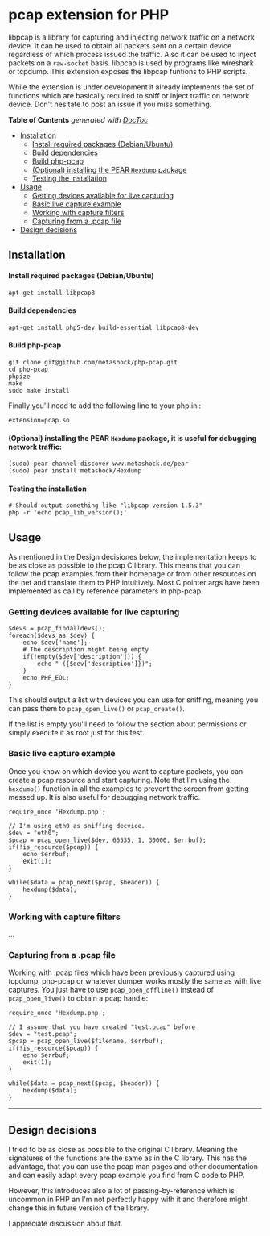 <!-- START doctoc generated TOC please keep comment here to allow auto update -->
<!-- DON'T EDIT THIS SECTION, INSTEAD RE-RUN doctoc TO UPDATE -->

# pcap extension for PHP

libpcap is a library for capturing and injecting network traffic on a network device. It can be used to obtain all packets sent on a certain device regardless of which process issued the traffic. Also it can be used to inject packets on a `raw-socket` basis. libpcap is used by programs like wireshark or tcpdump. This extension exposes the libpcap funtions to PHP scripts.

While the extension is under development it already implements the set of functions which are basically required to sniff or inject traffic on network device. Don't hesitate to post an issue if you miss something.

**Table of Contents**  *generated with [DocToc](http://doctoc.herokuapp.com/)*

  - [Installation](#installation)
      - [Install required packages (Debian/Ubuntu)](#install-required-packages-debianubuntu)
      - [Build dependencies](#build-dependencies)
      - [Build php-pcap](#build-php-pcap)
      - [(Optional) installing the PEAR `Hexdump` package](#optional-installing-the-pear-hexdump-package-it-is-useful-for-debugging-network-traffic)
      - [Testing the installation](#testing-the-installation)
  - [Usage](#usage)
    - [Getting devices available for live capturing](#getting-devices-available-for-live-capturing)
    - [Basic live capture example](#basic-live-capture-example)
    - [Working with capture filters](#working-with-capture-filters)
    - [Capturing from a .pcap file](#capturing-from-a-pcap-file)
  - [Design decisions](#design-decisions)

<!-- END doctoc generated TOC please keep comment here to allow auto update -->


## Installation

#### Install required packages (Debian/Ubuntu)

    apt-get install libpcap8
    
#### Build dependencies

    apt-get install php5-dev build-essential libpcap8-dev

#### Build php-pcap

    git clone git@github.com/metashock/php-pcap.git
    cd php-pcap
    phpize
    make
    sudo make install

Finally you'll need to add the following line to your php.ini:

    extension=pcap.so
    
#### (Optional) installing the PEAR `Hexdump` package, it is useful for debugging network traffic:

    (sudo) pear channel-discover www.metashock.de/pear
    (sudo) pear install metashock/Hexdump
    
#### Testing the installation

    # Should output something like "libpcap version 1.5.3"
    php -r 'echo pcap_lib_version();'

## Usage

As mentioned in the Design decisiones below, the implementation keeps to be as close as possible to the pcap C library. This means that you can follow the pcap examples from their homepage or from other resources on the net and translate them to PHP intuitively. Most C pointer args have been implemented as call by reference parameters in php-pcap.
    
### Getting devices available for live capturing

    $devs = pcap_findalldevs();
    foreach($devs as $dev) {
        echo $dev['name'];
        # The description might being empty
        if(!empty($dev['description'])) {
            echo " ({$dev['description']})";
        }
        echo PHP_EOL;
    }

This should output a list with devices you can use for sniffing, meaning you can pass them to `pcap_open_live()` or `pcap_create()`.

If the list is empty you'll need to follow the section about permissions or simply execute it as root just for this test.
  
### Basic live capture example

Once you know on which device you want to capture packets, you can create a pcap resource and start capturing. Note that I'm using the `hexdump()` function in all the examples to prevent the screen from getting messed up. It is also useful for debugging network traffic.

    require_once 'Hexdump.php';

    // I'm using eth0 as sniffing decvice.
    $dev = "eth0";
    $pcap = pcap_open_live($dev, 65535, 1, 30000, $errbuf);
    if(!is_resource($pcap)) {
        echo $errbuf;
        exit(1);
    }

    while($data = pcap_next($pcap, $header)) {
       	hexdump($data);
    }

### Working with capture filters

...
    


### Capturing from a .pcap file

Working with .pcap files which have been previously captured using tcpdump, php-pcap or whatever dumper works mostly the same as with live captures. You just have to use `pcap_open_offline()` instead of `pcap_open_live()` to obtain a pcap handle:

    require_once 'Hexdump.php';

    // I assume that you have created "test.pcap" before
    $dev = "test.pcap";
    $pcap = pcap_open_live($filename, $errbuf);
    if(!is_resource($pcap)) {
        echo $errbuf;
        exit(1);
    }

    while($data = pcap_next($pcap, $header)) {
       	hexdump($data);
    }
---

## Design decisions

I tried to be as close as possible to the original C library. Meaning the signatures of the functions are the same as in the C library. This has the advantage, that you can use the pcap man pages and other documentation and can easily adapt every pcap example you find from C code to PHP.

However, this introduces also a lot of passing-by-reference which is uncommon in PHP an I'm not perfectly happy with it and therefore might change this in future version of the library.

I appreciate discussion about that.

